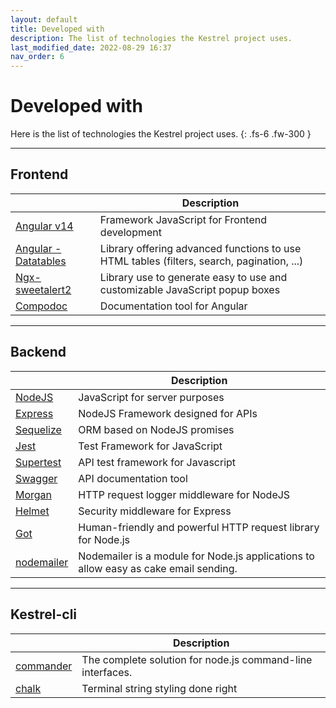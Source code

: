 ```yaml
---
layout: default
title: Developed with
description: The list of technologies the Kestrel project uses.
last_modified_date: 2022-08-29 16:37
nav_order: 6
---
```


# Developed with

Here is the list of technologies the Kestrel project uses.
{: .fs-6 .fw-300 }

---

## Frontend

|                                                                             | Description                                                                               |
| --------------------------------------------------------------------------- | ----------------------------------------------------------------------------------------- |
| [Angular v14](https://angular.io/)                                          | Framework JavaScript for Frontend development                                             |
| [Angular - Datatables](http://l-lin.github.io/angular-datatables/#/welcome) | Library offering advanced functions to use HTML tables (filters, search, pagination, ...) |
| [Ngx-sweetalert2](https://github.com/sweetalert2/ngx-sweetalert2#readme)    | Library use to generate easy to use and customizable JavaScript popup boxes               |
| [Compodoc](https://compodoc.app/)                                           | Documentation tool for Angular                                                            |

---

## Backend

|                                                      | Description                                                                          |
| ---------------------------------------------------- | ------------------------------------------------------------------------------------ |
| [NodeJS](https://nodejs.org/en/)                     | JavaScript for server purposes                                                       |
| [Express](https://expressjs.com/)                    | NodeJS Framework designed for APIs                                                   |
| [Sequelize](https://sequelize.org/)                  | ORM based on NodeJS promises                                                         |
| [Jest](https://jestjs.io/)                           | Test Framework for JavaScript                                                        |
| [Supertest](https://www.npmjs.com/package/supertest) | API test framework for Javascript                                                    |
| [Swagger](https://swagger.io/)                       | API documentation tool                                                               |
| [Morgan](https://www.npmjs.com/package/morgan)       | HTTP request logger middleware for NodeJS                                            |
| [Helmet](https://www.npmjs.com/package/helmet)       | Security middleware for Express                                                      |
| [Got](https://www.npmjs.com/package/got)             | Human-friendly and powerful HTTP request library for Node.js                         |
| [nodemailer](https://nodemailer.com/about/)          | Nodemailer is a module for Node.js applications to allow easy as cake email sending. |

---

## Kestrel-cli

|                                                      | Description                                                |
| ---------------------------------------------------- | ---------------------------------------------------------- |
| [commander](https://www.npmjs.com/package/commander) | The complete solution for node.js command-line interfaces. |
| [chalk](https://www.npmjs.com/package/chalk)         | Terminal string styling done right                         |
